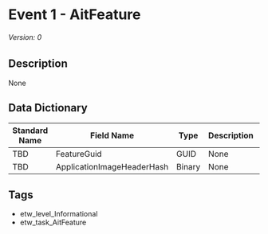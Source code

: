 # Event 1 - AitFeature
###### Version: 0

## Description
None

## Data Dictionary
|Standard Name|Field Name|Type|Description|Sample Value|
|---|---|---|---|---|
|TBD|FeatureGuid|GUID|None|`None`|
|TBD|ApplicationImageHeaderHash|Binary|None|`None`|

## Tags
* etw_level_Informational
* etw_task_AitFeature